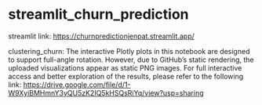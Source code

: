 # streamlit_churn_prediction

streamlit link: https://churnpredictionjenpat.streamlit.app/

clustering_churn: 
The interactive Plotly plots in this notebook are designed to support full-angle rotation. However, due to GitHub’s static rendering, the uploaded visualizations appear as static PNG images. For full interactive access and better exploration of the results, please refer to the following link: https://drive.google.com/file/d/1-W9XyiBMHmnY3yQU5zK2IQ5kHSQsRiYq/view?usp=sharing
